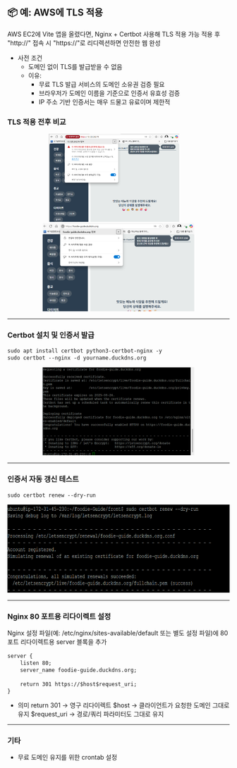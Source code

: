 ## 📦 예: AWS에 TLS 적용
AWS EC2에 Vite 앱을 올렸다면, Nginx + Certbot 사용해 TLS 적용 가능
적용 후 "http://" 접속 시 "https://"로 리디렉션하면 안전한 웹 완성
* 사전 조건
  * 도메인 없이 TLS를 발급받을 수 없음
  * 이유:
    * 무료 TLS 발급 서비스의 도메인 소유권 검증 필요
    * 브라우저가 도메인 이름을 기준으로 인증서 유효성 검증
    * IP 주소 기반 인증서는 매우 드물고 유료이며 제한적

### TLS 적용 전후 비교
<p align="center">
  <img src="https://github.com/seonhara/Cyber-Security/blob/main/images/tls_before.png" alt="Image 1" height="200" />
    &nbsp;&nbsp;&nbsp;&nbsp; <!-- 사진 사이 여백 -->
  <img src="https://github.com/seonhara/Cyber-Security/blob/main/images/tls_complete.png" alt="Image 2" height="200" />
</p>

---

### Certbot 설치 및 인증서 발급
```
sudo apt install certbot python3-certbot-nginx -y
sudo certbot --nginx -d yourname.duckdns.org
```
<p align="center">
<img src="https://github.com/seonhara/Cyber-Security/blob/main/images/tls_certbot.png" alt="Image 1" height="200" />
</p>

---
### 인증서 자동 갱신 테스트
```
sudo certbot renew --dry-run
```
<p align="center">
<img src="https://github.com/seonhara/Cyber-Security/blob/main/images/tls_renew_check.png" alt="Image 1" height="200" />
</p>

---
### Nginx 80 포트용 리다이렉트 설정
Nginx 설정 파일(예: /etc/nginx/sites-available/default 또는 별도 설정 파일)에 80 포트 리다이렉트용 server 블록을 추가
```
server {
    listen 80;
    server_name foodie-guide.duckdns.org;

    return 301 https://$host$request_uri;
}
```
* 의미
return 301 → 영구 리다이렉트
$host → 클라이언트가 요청한 도메인 그대로 유지
$request_uri → 경로/쿼리 파라미터도 그대로 유지


---
### 기타
* 무료 도메인 유지를 위한 crontab 설정
  
